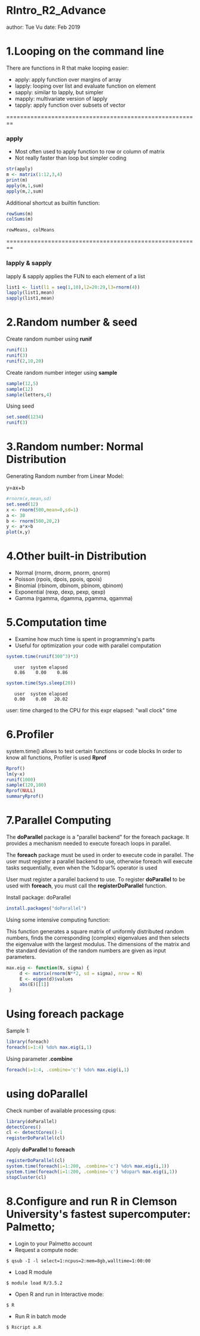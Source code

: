 RIntro_R2_Advance
========================================================
author:  Tue Vu
date:    Feb 2019

1.Looping on the command line
========================================================

There are functions in R that make looping easier:

- apply: apply function over margins of array
- lapply: looping over list and evaluate function on element
- sapply: similar to lapply, but simpler
- mapply: multivariate version of lapply
- tapply: apply function over subsets of vector


========================================================

### apply
- Most often used to apply function to row or column of matrix
- Not really faster than loop but simpler coding

```r
str(apply)
m <- matrix(1:12,3,4)
print(m)
apply(m,1,sum)
apply(m,2,sum)
```

Additional shortcut as builtin function:

```r
rowSums(m)
colSums(m)
```

```
rowMeans, colMeans
```

========================================================

### lapply & sapply

lapply & sapply applies the FUN to  each element of a list

```r
list1 <- list(l1 = seq(1,10),l2=20:29,l3=rnorm(4))
lapply(list1,mean)
sapply(list1,mean)
```

2.Random number & seed
========================================================

Create random number using **runif**

```r
runif(1)
runif(3)
runif(2,10,20)
```

Create random number integer using **sample**

```r
sample(12,5)
sample(12)
sample(letters,4)
```

Using seed

```r
set.seed(1234)
runif(3)
```


3.Random number: Normal Distribution
========================================================

Generating Random number from Linear Model:

y=ax+b

```r
#rnorm(x,mean,sd)
set.seed(12)
x <- rnorm(500,mean=0,sd=1)
a <- 30
b <- rnorm(500,20,2)
y <- a*x+b
plot(x,y)
```

4.Other built-in Distribution
========================================================

- Normal (rnorm, dnorm, pnorm, qnorm)
- Poisson (rpois, dpois, ppois, qpois)
- Binomial (rbinom, dbinom, pbinom, qbinom)
- Exponential (rexp, dexp, pexp, qexp)
- Gamma (rgamma, dgamma, pgamma, qgamma)

5.Computation time
========================================================

- Examine how much time is spent in programming's parts
- Useful for optimization your code with parallel computation


```r
system.time(runif(300^3)*3)
```

```
   user  system elapsed 
   0.86    0.00    0.86 
```

```r
system.time(Sys.sleep(20))
```

```
   user  system elapsed 
   0.00    0.00   20.02 
```
user: time charged to the CPU for this expr
elapsed: "wall clock" time

6.Profiler
=========================================================

system.time() allows to test certain functions or code blocks
In order to know all functions, Profiler is used **Rprof**


```r
Rprof()
lm(y~x)
runif(1000)
sample(120,100)
Rprof(NULL)
summaryRprof()
```


7.Parallel Computing
=========================================================

The **doParallel** package is a "parallel backend" for the foreach package. It provides a mechanism needed to execute foreach loops in parallel. 

The **foreach** package must be used in order to execute code in parallel. The user must register a parallel backend to use, otherwise foreach will execute tasks sequentially, even when the %dopar% operator is used

User must register a parallel backend to use.
To register **doParallel** to be used with **foreach**, you must call the **registerDoParallel** function.

Install package: doParallel

```r
install.packages("doParallel")
```

Using some intensive computing function:

This function generates a square matrix of uniformly distributed random numbers, finds the corresponding (complex) eigenvalues and then selects the eigenvalue with the largest modulus. The dimensions of the matrix and the standard deviation of the random numbers are given as input parameters.

```r
max.eig <- function(N, sigma) {
     d <- matrix(rnorm(N**2, sd = sigma), nrow = N)
     E <- eigen(d)$values
     abs(E)[[1]]
 }
```

Using **foreach** package
========================================================

Sample 1:

```r
library(foreach)
foreach(i=1:4) %do% max.eig(i,1)
```

Using parameter **.combine**

```r
foreach(i=1:4, .combine='c') %do% max.eig(i,1)
```

using doParallel
========================================================

Check number of available processing cpus:

```r
library(doParallel)
detectCores()
cl <- detectCores()-1
registerDoParallel(cl)
```

Apply **doParallel** to **foreach**

```r
registerDoParallel(cl)
system.time(foreach(i=1:200, .combine='c') %do% max.eig(i,1))
system.time(foreach(i=1:200, .combine='c') %dopar% max.eig(i,1))
stopCluster(cl)
```

8.Configure and run R in Clemson University's fastest supercomputer: Palmetto;
========================================================

- Login to your Palmetto account
- Request a compute node:

```
$ qsub -I -l select=1:ncpus=2:mem=8gb,walltime=1:00:00
```
- Load R module

```
$ module load R/3.5.2
```
- Open R and run in Interactive mode:
```
$ R
```

- Run R in batch mode
```
$ Rscript a.R
```



